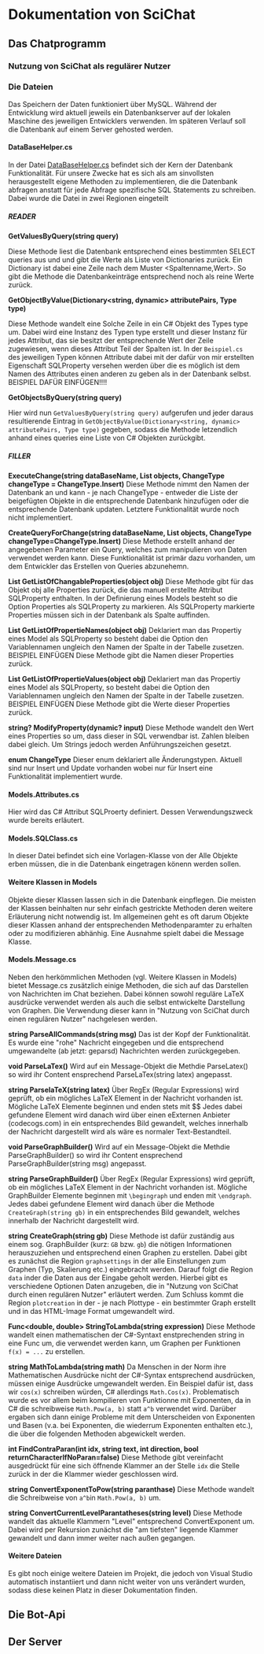 # Dokumentation von SciChat

## Das Chatprogramm
### Nutzung von SciChat als regulärer Nutzer
### Die Dateien
Das Speichern der Daten funktioniert über MySQL. Während der Entwicklung wird aktuell jeweils ein Datenbankserver auf der lokalen Maschine des jeweiligen Entwicklers verwenden.
Im späteren Verlauf soll die Datenbank auf einem Server gehosted werden. 
#### DataBaseHelper.cs
In der Datei [DataBaseHelper.cs](https://github.com/Levithan7/SciChat/blob/main/SciChatProject/DataBaseHelper.cs) befindet sich der Kern der Datenbank Funktionalität. Für unsere Zwecke hat es sich als am sinvollsten herausgestellt eigene Methoden zu implementieren, die die Datenbank
abfragen anstatt für jede Abfrage spezifische SQL Statements zu schreiben. Dabei wurde die Datei in zwei Regionen eingeteilt
##### READER
**GetValuesByQuery(string query)**

Diese Methode liest die Datenbank entsprechend eines bestimmten SELECT queries aus und und gibt die Werte als Liste von Dictionaries zurück. Ein Dictionary ist dabei eine Zeile nach dem Muster <Spaltenname,Wert>.
So gibt die Methode die Datenbankeinträge entsprechend noch als reine Werte zurück.

**GetObjectByValue(Dictionary<string, dynamic> attributePairs, Type type)**

Diese Methode wandelt eine Solche Zeile in ein C# Objekt des Types type um. Dabei wird eine Instanz des Typen type erstellt und dieser Instanz für jedes Attribut, das sie besitzt der entsprechende Wert der Zeile zugewiesen,
wenn dieses Attribut Teil der Spalten ist. In der `Beispiel.cs` des jeweiligen Typen können Attribute dabei mit der dafür von mir erstellten Eigenschaft SQLProperty versehen werden über die es möglich ist dem Namen
des Attributes einen anderen zu geben als in der Datenbank selbst. BEISPIEL DAFÜR EINFÜGEN!!!!

**GetObjectsByQuery<T>(string query)**

Hier wird nun `GetValuesByQuery(string query)` aufgerufen und jeder daraus resultierende Eintrag in `GetObjectByValue(Dictionary<string, dynamic> attributePairs, Type type)` gegeben, sodass die Methode letzendlich anhand eines queries eine Liste von C# Objekten zurückgibt.

##### FILLER
**ExecuteChange<T>(string dataBaseName, List<T> objects, ChangeType changeType = ChangeType.Insert)**
Diese Methode nimmt den Namen der Datenbank an und kann - je nach ChangeType - entweder die Liste der beigefügten Objekte in die entsprechende Datenbank hinzufügen oder die entsprechende Datenbank updaten. Letztere Funktionalität wurde noch nicht implementiert.

**CreateQueryForChange<T>(string dataBaseName, List<T> objects, ChangeType changeType=ChangeType.Insert)**
Diese Methode erstellt anhand der angegebenen Parameter ein Query, welches zum manipulieren von Daten verwendet werden kann. Diese Funktionalität
ist primär dazu vorhanden, um dem Entwickler das Erstellen von Queries abzunehemn.

**List<PropertyInfo> GetListOfChangableProperties(object obj)**
Diese Methode gibt für das Objekt obj alle Properties zurück, die das manuell erstellte Attribut SQLProperty enthalten. In der Definierung eines Models besteht so die Option Properties als SQLProperty zu markieren. Als SQLProperty markierte Properties müssen sich in der Datenbank als Spalte auffinden.

**List<string> GetListOfPropertieNames(object obj)**
Deklariert man das Propertiy eines Model als SQLProperty so besteht dabei die Option den Variablennamen ungleich den Namen der Spalte in der Tabelle zusetzen.
BEISPIEL EINFÜGEN
Diese Methode gibt die Namen dieser Properties zurück.

**List<string> GetListOfPropertieValues(object obj)**
Deklariert man das Propertiy eines Model als SQLProperty, so besteht dabei die Option den Variablennamen ungleich den Namen der Spalte in der Tabelle zusetzen.
BEISPIEL EINFÜGEN
Diese Methode gibt die Werte dieser Properties zurück.

**string? ModifyProperty(dynamic? input)**
Diese Methode wandelt den Wert eines Properties so um, dass dieser in SQL verwendbar ist.
Zahlen bleiben dabei gleich. Um Strings jedoch werden Anführungszeichen gesetzt.

**enum ChangeType**
Dieser enum deklariert alle Änderungstypen. Aktuell sind nur Insert und Update vorhanden wobei nur für Insert eine Funktionalität implementiert wurde.

#### Models.Attributes.cs
Hier wird das C# Attribut SQLProerty definiert. Dessen Verwendungszweck wurde bereits erläutert.

#### Models.SQLClass.cs
In dieser Datei befindet sich eine Vorlagen-Klasse von der Alle Objekte erben müssen, die in die Datenbank eingetragen könenn werden sollen.

#### Weitere Klassen in Models
Objekte dieser Klassen lassen sich in die Datenbank einpflegen. Die meisten der Klassen beinhalten nur sehr einfach gestrickte Methoden deren weitere
Erläuterung nicht notwendig ist. Im allgemeinen geht es oft darum Objekte dieser Klassen anhand der entsprechenden Methodenparamter zu erhalten oder zu modifizieren abhänhig. Eine Ausnahme spielt dabei die Message Klasse.

#### Models.Message.cs
Neben den herkömmlichen Methoden (vgl. Weitere Klassen in Models) bietet Message.cs zusätzlich einige Methoden, die sich auf das Darstellen von Nachrichten im Chat beziehen.
Dabei können sowohl reguläre LaTeX ausdrücke verwendet werden als auch die selbst entwickelte Darstellung von Graphen. Die Verwendung dieser kann in "Nutzung von SciChat durch einen regulären Nutzer" nachgelesen werden.

**string ParseAllCommands(string msg)**
Das ist der Kopf der Funktionalität. Es wurde eine "rohe" Nachricht eingegeben und die entsprechend umgewandelte (ab jetzt: geparsd) Nachrichten werden zurückgegeben.

**void ParseLaTex()**
Wird auf ein Message-Objekt die Methdie ParseLatex() so wird ihr Content ensprechend ParseLaTex(string latex) angepasst.

**string ParselaTeX(string latex)**
Über RegEx (Regular Expressions) wird geprüft, ob ein mögliches LaTeX Element in der Nachricht vorhanden ist. Mögliche LaTeX Elemente beginnen und enden stets mit $$
Jedes dabei gefundene Element wird danach wird über einen eExternen Anbieter (codecogs.com) in ein entsprechendes Bild gewandelt, welches innerhalb der Nachricht dargestellt wird als wäre es
normaler Text-Bestandteil.

**void ParseGraphBuilder()**
Wird auf ein Message-Objekt die Methdie ParseGraphBuilder() so wird ihr Content ensprechend ParseGraphBuilder(string msg) angepasst.

**string ParseGraphBuilder()**
Über RegEx (Regular Expressions) wird geprüft, ob ein mögliches LaTeX Element in der Nachricht vorhanden ist. Mögliche GraphBuilder Elemente beginnen mit `\begingraph` und enden mit `\endgraph`.
Jedes dabei gefundene Element wird danach über die Methode `CreateGraph(string gb)` in ein entsprechendes Bild gewandelt, welches innerhalb der Nachricht dargestellt wird.

**string CreateGraph(string gb)**
Diese Methode ist dafür zuständig aus einem sog. GraphBuilder (kurz: `GB` bzw. `gb`) die nötigen Informationen herauszuziehen und entsprechend einen Graphen zu erstellen.
Dabei gibt es zunächst die Region `graphsettings` in der alle Einstellungen zum Graphen (Typ, Skalierung etc.) eingebracht werden.
Darauf folgt die Region `data` inder die Daten aus der Eingabe geholt werden. Hierbei gibt es verschiedene Optionen Daten anzugeben, die in "Nutzung von SciChat durch einen regulären Nutzer" erläutert werden.
Zum Schluss kommt die Region `plotcreation` in der - je nach Plottype - ein bestimmter Graph erstellt und in das HTML-Image Format umgewandelt wird.

**Func<double, double> StringToLambda(string expression)**
Diese Methode wandelt einen mathematischen der C#-Syntaxt enstprechenden string in eine Func um, die verwendet werden kann, um Graphen per Funktionen `f(x) = ...` zu erstellen.

**string MathToLambda(string math)**
Da Menschen in der Norm ihre Mathematischen Ausdrücke nicht der C#-Syntax entsprechend ausdrücken, müssen einige Ausdrücke umgewandelt werden. Ein Beispiel dafür ist, dass wir `cos(x)` schreiben würden,
C# allerdings `Math.Cos(x)`. Problematisch wurde es vor allem beim kompilieren von Funktionne mit Exponenten, da in C# die schreibweise `Math.Pow(a, b)` statt `a^b` verwendet wird. Darüber ergaben sich dann einige Probleme mit dem Unterscheiden von Exponenten und Basen (v.a. bei Exponenten, die wiederrum Exponenten enthalten etc.), die über die folgenden Methoden abgewickelt werden.

**int FindContraParan(int idx, string text, int direction, bool returnCharacterIfNoParan=false)**
Diese Methode gibt vereinfacht ausgedrückt für eine sich öffnende Klammer an der Stelle `idx` die Stelle zurück in der die Klammer wieder geschlossen wird.

**string ConvertExponentToPow(string paranthase)**
Diese Methode wandelt die Schreibweise von `a^b`in `Math.Pow(a, b)` um.

**string ConvertCurrentLevelParantatheses(string level)**
Diese Methode wandelt das aktuelle Klammern "Level" entsprechend ConvertExponent um. Dabei wird per Rekursion zunächst die "am tiefsten" liegende Klammer gewandelt und dann immer weiter nach außen gegangen.

#### Weitere Dateien
Es gibt noch einige weitere Dateien im Projekt, die jedoch von Visual Studio automatisch instantiiert und dann nicht weiter von uns verändert wurden, sodass diese keinen Platz in dieser Dokumentation finden.

## Die Bot-Api
## Der Server
